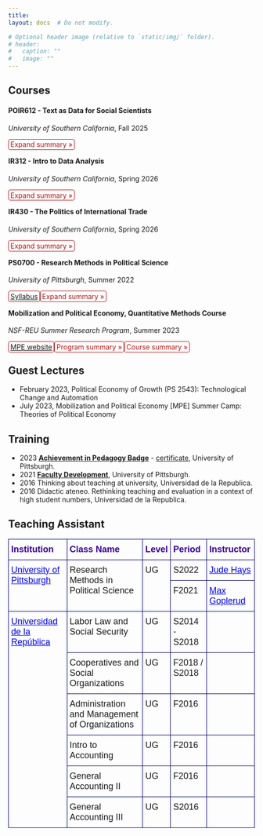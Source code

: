 ```yaml
---
title: 
layout: docs  # Do not modify.

# Optional header image (relative to `static/img/` folder).
# header:
#   caption: ""
#   image: ""
---
```


<style>
details {
  float:left;
  cursor: pointer;
}

details > summary:hover {
    color: #fff;
    background-color: #b21619 !important;
}

details > summary {
  display: inline-block;
  margin-bottom: 0.25em;
  padding: 0.125em 0.25em;
  color: #b21619;
  text-align: center;
  text-decoration: none !important;
  border: 1px solid;
  border-color: #b21619;
  border-radius: 4px;
  cursor: pointer;
  
}

details > summary::-webkit-details-marker {
  display: none;
  float:left;
}

details > p {
  margin-bottom: 0.25em;
  padding: 0.125em 0.25em;
  box-shadow: 1px 1px 2px #bbbbbb;
}
</style>


## **Courses** 

#### POIR612 - Text as Data for Social Scientists  

_University of Southern California_, Fall 2025


<details><summary>Expand summary »</summary><p>The course introduces social scientists to computational techniques for analyzing large-scale textual information. In an era where vast amounts of text—from policy speeches and legislative documents to social media and news archives—shape our understanding of the world, this course equips students with the methodological tools to extract meaningful insights from unstructured data. Bridging natural language processing (NLP), machine learning, Bayesian statistics, and the social sciences, the course focuses on practical applications in areas like political discourse analysis, sentiment detection, and policy communication. Students will learn essential preprocessing techniques (e.g., tokenization, stemming, stopword removal), text representation methods (bag-of-words, word embeddings), and advanced modeling approaches, including supervised learning, topic modeling, and deep learning techniques such as BERT and large language models (LLMs) like OpenAI and LLAMA. By integrating hands-on coding exercises with theoretical discussions, the course prepares students to engage with textual data critically, ensuring they can apply these techniques to real-world social science research while considering the ethical and methodological challenges of working with text-based data.</p>
</details> &nbsp; <br>
  



#### IR312 - Intro to Data Analysis 

_University of Southern California_, Spring 2026


<details><summary>Expand summary »</summary><p>How can we measure income inequality? What factors predict election outcomes? Do policy interventions effectively reduce poverty? Social scientists, policymakers, businesses, and non-profit organizations increasingly rely on data to answer these pressing questions—using it to describe trends, predict outcomes, and inform decisions. This course equips students with the tools to analyze data, draw statistical inferences, and apply causal reasoning to real-world political, social, and economic issues. Through hands-on experience with quantitative methods used in academic research, policy analysis, and the private sector, students will gain essential data skills—no prior statistical knowledge required. </p>
</details> &nbsp; <br>
  



#### IR430 - The Politics of International Trade

_University of Southern California_, Spring 2026


<details><summary>Expand summary »</summary><p>How do political and economic forces shape global trade? What are the key theories explaining trade patterns, and how do they apply to modern challenges like climate change and automation? This course explores the political economy of international trade, tracing foundational theories and debates while examining contemporary issues. Students will engage with classic and modern perspectives to understand how trade policies are shaped, who benefits from them, and how global economic shifts influence political decision-making.</p>
</details> &nbsp; <br>
  



#### PS0700 - Research Methods in Political Science   

_University of Pittsburgh_, Summer 2022

<details><summary><a href=https://www.dropbox.com/s/shpfv8m1ke1iyr3/PS0700_S22.pdf?dl=0>Syllabus</a> </summary><p> </p>
</details> &nbsp;
<details><summary>Expand summary »</summary><p>The course aims to provide students with the ability to understand, explain, and perform political science quantitative research. The focus will be on data analysis, and students will learn how to draw statistical inferences and causal reasoning. No previous statistical knowledge is required for this course. After taking this course, students will be able to read and understand the methodology used by social media reports, policy memos, and most academic articles in political science. This course will represent an essential skill for students as the first step into a world that is increasingly dependent on data science.</p>
</details> &nbsp; <br>
  



#### Mobilization and Political Economy, Quantitative Methods Course

_NSF-REU Summer Research Program_, Summer 2023

<details><summary><a href=https://www.migapprogram.com/>MPE website</a> </summary><p> </p>
</details> &nbsp;
<details><summary>Program summary »</summary><p>The MPE Summer Program is an eight-week, in-residence research and mentoring initiative funded by the National Science Foundation (NSF) through a Research Experience for Undergraduates (REU) award (Award No. #2150250). Designed to support underrepresented and first-generation undergraduate students, the program prioritizes recruiting from Minority Serving Institutions (MSIs). It enhances academic success through rigorous methodological training and structured guidance for graduate school applications. With an interdisciplinary approach, MPE equips students with the analytical tools to examine key issues in mobilization and political economy. By integrating theory with hands-on data analysis, participants develop essential research skills to tackle pressing social, political, and policy challenges, bridging the gap between academia and real-world applications.</p>
</details> &nbsp; 
<details><summary>Course summary »</summary><p>The Quantitative Methods Course lays a strong foundation in research design, descriptive statistics, and regression analysis before advancing to complex techniques like hypothesis testing and multi-level modeling (MLM). These methods are particularly powerful in examining structural inequalities, allowing students to analyze the interplay between individual behaviors and systemic factors. A key component of the course is hands-on training in R programming, enabling participants to work with real-world datasets, such as the Collaborative Multi-racial Post-election Survey (CMPS) and census data. The program provides students with essential analytical skills for academia, government, and private industry by combining methodological rigor with a focus on diversity and inclusion. Students gain valuable experience in data management, statistical modeling, and policy analysis—preparing them for a world increasingly driven by data science.</p>
</details> &nbsp; <br>
  





## **Guest Lectures**

* February 2023,  Political Economy of Growth (PS 2543): Technological Change and Automation
* July 2023, Mobilization and Political Economy [MPE] Summer Camp: Theories of Political Economy

## **Training**

* 2023 [**Achievement in Pedagogy Badge**](https://teaching.pitt.edu/graduate-student-teaching/pedagogy-credential/) - [certificate](https://www.dropbox.com/s/xsxx3rsjmwxa6v2/AIP_Gonzalez-Rostani_revised.pdf?dl=0), University of Pittsburgh.
* 2021 [**Faculty Development**](https://teaching.pitt.edu/graduate-student-teaching/), University of Pittsburgh.
* 2016 Thinking about teaching at university, Universidad de la Republica.
* 2016 Didactic ateneo. Rethinking teaching and evaluation in a context of high student numbers, Universidad de la Republica.

## **Teaching Assistant** 

<style>
  .tg-wrap {
    overflow-x: auto;
    -webkit-overflow-scrolling: touch;
    margin: auto 0px;
  }

  .tg {
    border-collapse: collapse;
    border-spacing: 0;
    margin: 0px auto;
    width: 100%;
  }

  .tg th, .tg td {
    border: 1px solid #010066;
    font-family: Tahoma, Geneva, sans-serif !important;
    font-size: 18px;
    padding: 10px 5px;
    text-align: left;
    vertical-align: top;
    word-break: normal;
    background-color: transparent;
  }

  .tg th {
    font-weight: bold;
    color: #340096;
  }

  .tg a {
    color: #00E;
    text-decoration: underline;
  }

  @media (prefers-color-scheme: dark) {
    .tg th, .tg td {
      background-color: #222 !important;
      color: #fff !important;
      border-color: #444;
    }
    
    .tg a {
      color: #66aaff;
    }
  }
</style>

<div class="tg-wrap">
  <table class="tg">
    <thead>
      <tr>
        <th>Institution</th>
        <th>Class Name</th>
        <th>Level</th>
        <th>Period</th>
        <th>Instructor</th>
      </tr>
    </thead>
    <tbody>
      <tr>
        <td rowspan="2"><a href="https://www.polisci.pitt.edu/" target="_blank">University of Pittsburgh</a></td>
        <td rowspan="2">Research Methods in Political Science</td>
        <td rowspan="2">UG</td>
        <td>S2022</td>
        <td><a href="https://sites.pitt.edu/~jch61/" target="_blank">Jude Hays</a></td>
      </tr>
      <tr>
        <td>F2021</td>
        <td><a href="https://mgoplerud.com/" target="_blank">Max Goplerud</a></td>
      </tr>
      <tr>
        <td rowspan="6"><a href="https://udelar.edu.uy/portal/institucional/" target="_blank">Universidad de la República</a></td>
        <td>Labor Law and Social Security</td>
        <td>UG</td>
        <td>S2014 - S2018</td>
        <td></td>
      </tr>
      <tr>
        <td>Cooperatives and Social Organizations</td>
        <td>UG</td>
        <td>F2018 / S2018</td>
        <td></td>
      </tr>
      <tr>
        <td>Administration and Management of Organizations</td>
        <td>UG</td>
        <td>F2016</td>
        <td></td>
      </tr>
      <tr>
        <td>Intro to Accounting</td>
        <td>UG</td>
        <td>F2016</td>
        <td></td>
      </tr>
      <tr>
        <td>General Accounting II</td>
        <td>UG</td>
        <td>F2016</td>
        <td></td>
      </tr>
      <tr>
        <td>General Accounting III</td>
        <td>UG</td>
        <td>S2016</td>
        <td></td>
      </tr>
    </tbody>
  </table>
</div>


